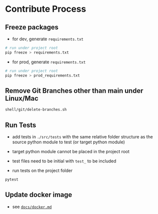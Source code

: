 # Contribute Process

## Freeze packages

- for dev, generate `requirements.txt`

```sh
# run under project root
pip freeze > requirements.txt
```

- for prod, generate `requirements.txt`

```sh
# run under project root
pip freeze > prod_requirements.txt
```

## Remove Git Branches other than main under Linux/Mac

```sh
shell/git/delete-branches.sh
```

## Run Tests

- add tests in `./src/tests` with the same relative folder structure as the source python module to test (or target python module)

- target python module cannot be placed in the project root

- test files need to be initial with `test_` to be included

- run tests on the project folder

```sh
pytest
```

## Update docker image

- see [`docs/docker.md`](./docker.md#workflow)
